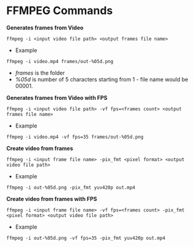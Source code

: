 # FFMPEG Commands

**Generates frames from Video**
```
ffmpeg -i <input video file path> <output frames file name>
```

- Example
```
ffmpeg -i video.mp4 frames/out-%05d.png
```
- *frames* is the folder
- *%05d* is number of 5 characters starting from 1 - file name would be 00001.


**Generates frames from Video with FPS**
```
ffmpeg -i <input video file path> -vf fps=<frames count> <output frames file name>
```

- Example
```
ffmpeg -i video.mp4 -vf fps=35 frames/out-%05d.png
```


**Create video from frames**
```
ffmpeg -i <input frame file name> -pix_fmt <pixel format> <output video file path>
```

- Example
```
ffmpeg -i out-%05d.png -pix_fmt yuv420p out.mp4
```


**Create video from frames with FPS**
```
ffmpeg -i <input frame file name> -vf fps=<frames count> -pix_fmt <pixel format> <output video file path>
```

- Example
```
ffmpeg -i out-%05d.png -vf fps=35 -pix_fmt yuv420p out.mp4
```